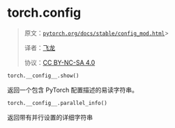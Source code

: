 # torch.__config__

> 原文：[`pytorch.org/docs/stable/config_mod.html`](https://pytorch.org/docs/stable/config_mod.html)> 
>
> 译者：[飞龙](https://github.com/wizardforcel)
>
> 协议：[CC BY-NC-SA 4.0](http://creativecommons.org/licenses/by-nc-sa/4.0/)


```py
torch.__config__.show()
```

返回一个包含 PyTorch 配置描述的易读字符串。

```py
torch.__config__.parallel_info()
```

返回带有并行设置的详细字符串

